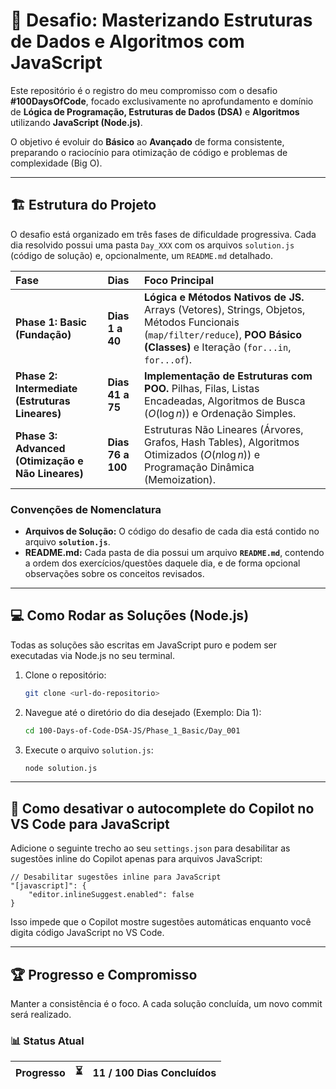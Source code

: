 # 🎯 Desafio: Masterizando Estruturas de Dados e Algoritmos com JavaScript

Este repositório é o registro do meu compromisso com o desafio **#100DaysOfCode**, focado exclusivamente no aprofundamento e domínio de **Lógica de Programação, Estruturas de Dados (DSA)** e **Algoritmos** utilizando **JavaScript (Node.js)**.

O objetivo é evoluir do **Básico** ao **Avançado** de forma consistente, preparando o raciocínio para otimização de código e problemas de complexidade (Big O).

---

## 🏗 Estrutura do Projeto

O desafio está organizado em três fases de dificuldade progressiva. Cada dia resolvido possui uma pasta `Day_XXX` com os arquivos `solution.js` (código de solução) e, opcionalmente, um `README.md` detalhado.

| Fase | Dias | Foco Principal |
| :--- | :--- | :--- |
| **Phase 1: Basic (Fundação)** | **Dias 1 a 40** | **Lógica e Métodos Nativos de JS.** Arrays (Vetores), Strings, Objetos, Métodos Funcionais (`map/filter/reduce`), **POO Básico (Classes)** e Iteração (`for...in`, `for...of`). |
| **Phase 2: Intermediate (Estruturas Lineares)** | **Dias 41 a 75** | **Implementação de Estruturas com POO.** Pilhas, Filas, Listas Encadeadas, Algoritmos de Busca ($O(\log n)$) e Ordenação Simples. |
| **Phase 3: Advanced (Otimização e Não Lineares)** | **Dias 76 a 100** | Estruturas Não Lineares (Árvores, Grafos, Hash Tables), Algoritmos Otimizados ($O(n \log n)$) e Programação Dinâmica (Memoization). |


### Convenções de Nomenclatura

* **Arquivos de Solução:** O código do desafio de cada dia está contido no arquivo **`solution.js`**.
* **README.md:** Cada pasta de dia possui um arquivo **`README.md`**, contendo a ordem dos exercícios/questões daquele dia, e de forma opcional observações sobre os conceitos revisados.

---

## 💻 Como Rodar as Soluções (Node.js)

Todas as soluções são escritas em JavaScript puro e podem ser executadas via Node.js no seu terminal.

1.  Clone o repositório:
    ```bash
    git clone <url-do-repositorio>
    ```
2.  Navegue até o diretório do dia desejado (Exemplo: Dia 1):
    ```bash
    cd 100-Days-of-Code-DSA-JS/Phase_1_Basic/Day_001
    ```
3.  Execute o arquivo `solution.js`:
    ```bash
    node solution.js
    ```

---

## 🚫 Como desativar o autocomplete do Copilot no VS Code para JavaScript

Adicione o seguinte trecho ao seu `settings.json` para desabilitar as sugestões inline do Copilot apenas para arquivos JavaScript:

```jsonc
// Desabilitar sugestões inline para JavaScript
"[javascript]": {
    "editor.inlineSuggest.enabled": false
}
```

Isso impede que o Copilot mostre sugestões automáticas enquanto você digita código JavaScript no VS Code.

---

## 🏆 Progresso e Compromisso

Manter a consistência é o foco. A cada solução concluída, um novo commit será realizado.

### 📊 Status Atual

| Progresso | ⏳ | 11 / 100 Dias Concluídos |
| :--- | :--- | :--- |